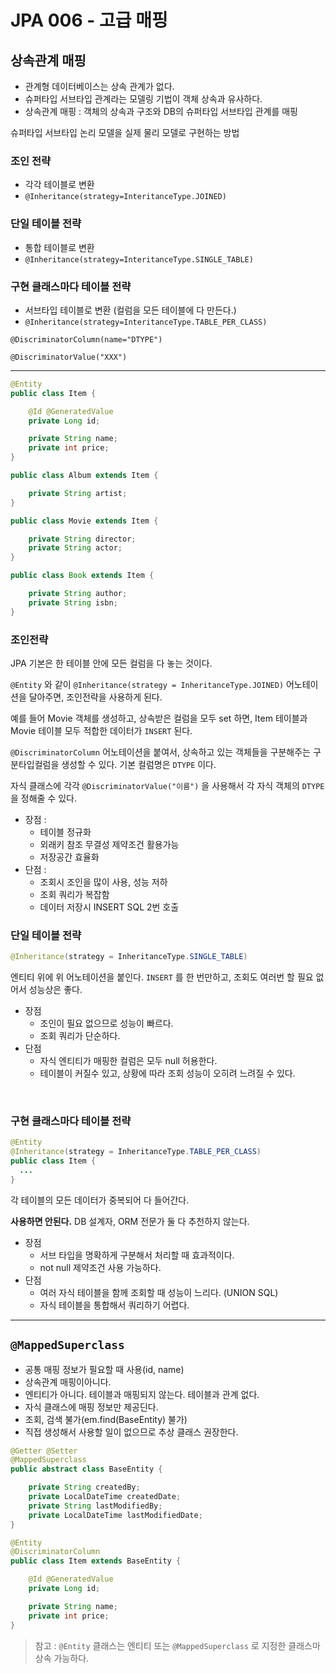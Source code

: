 # JPA 006 - 고급 매핑



## 상속관계 매핑

* 관계형 데이터베이스는 상속 관계가 없다.
* 슈퍼타입 서브타입 관계라는 모델링 기법이 객체 상속과 유사하다.
* 상속관계 매핑 : 객체의 상속과 구조와 DB의 슈퍼타입 서브타입 관계를 매핑



슈퍼타입 서브타입 논리 모델을 실제 물리 모델로 구현하는 방법

### 조인 전략

* 각각 테이블로 변환
* `@Inheritance(strategy=InteritanceType.JOINED)`

### 단일 테이블 전략

* 통합 테이블로 변환
* `@Inheritance(strategy=InteritanceType.SINGLE_TABLE)`

### 구현 클래스마다 테이블 전략

* 서브타입 테이블로 변환 (컬럼을 모든 테이블에 다 만든다.)
* `@Inheritance(strategy=InteritanceType.TABLE_PER_CLASS)`



`@DiscriminatorColumn(name="DTYPE")`

`@DiscriminatorValue("XXX")`



---



```java
@Entity
public class Item {

    @Id @GeneratedValue
    private Long id;

    private String name;
    private int price;
}
```

```java
public class Album extends Item {

    private String artist;
}
```

```java
public class Movie extends Item {

    private String director;
    private String actor;
}
```

```java
public class Book extends Item {

    private String author;
    private String isbn;
}
```



### 조인전략

JPA 기본은 한 테이블 안에 모든 컬럼을 다 놓는 것이다.

`@Entity` 와 같이 `@Inheritance(strategy = InheritanceType.JOINED)` 어노테이션을 달아주면, 조인전략을 사용하게 된다.



예를 들어 Movie 객체를 생성하고, 상속받은 컬럼을 모두 set 하면, Item 테이블과 Movie 테이블 모두 적합한 데이터가 `INSERT` 된다.

`@DiscriminatorColumn` 어노테이션을 붙여서, 상속하고 있는 객체들을 구분해주는 구분타입컬럼을 생성할 수 있다. 기본 컬럼명은 `DTYPE` 이다.

자식 클래스에 각각 `@DiscriminatorValue("이름")`  을 사용해서 각 자식 객체의 `DTYPE` 을 정해줄 수 있다.



* 장점 :
  * 테이블 정규화
  * 외래키 참조 무결성 제약조건 활용가능
  * 저장공간 효율화
* 단점 :
  * 조회시 조인을 많이 사용, 성능 저하
  * 조회 쿼리가 복잡함
  * 데이터 저장시 INSERT SQL 2번 호출



### 단일 테이블 전략

```java
@Inheritance(strategy = InheritanceType.SINGLE_TABLE)
```

엔티티 위에 위 어노테이션을 붙인다. `INSERT` 를 한 번만하고, 조회도 여러번 할 필요 없어서 성능상은 좋다.

* 장점
  * 조인이 필요 없으므로 성능이 빠르다.
  * 조회 쿼리가 단순하다.
* 단점
  * 자식 엔티티가 매핑한 컬럼은 모두 null 허용한다.
  * 테이블이 커질수 있고, 상황에 따라 조회 성능이 오히려 느려질 수 있다.

<br />

### 구현 클래스마다 테이블 전략

```java
@Entity
@Inheritance(strategy = InheritanceType.TABLE_PER_CLASS)
public class Item {
  ...
}
```

각 테이블의 모든 데이터가 중복되어 다 들어간다.

**사용하면 안된다.** DB 설계자, ORM 전문가 둘 다 추천하지 않는다.

* 장점
  * 서브 타입을 명확하게 구분해서 처리할 때 효과적이다.
  * not null 제약조건 사용 가능하다.
* 단점
  * 여러 자식 테이블을 함께 조회할 때 성능이 느리다. (UNION SQL)
  * 자식 테이블을 통합해서 쿼리하기 어렵다.



---

## `@MappedSuperclass`

* 공통 매핑 정보가 필요할 때 사용(id, name)
* 상속관계 매핑이아니다.
* 엔티티가 아니다. 테이블과 매핑되지 않는다. 테이블과 관계 없다.
* 자식 클래스에 매핑 정보만 제공딘다.
* 조회, 검색 불가(em.find(BaseEntity) 불가)
* 직접 생성해서 사용할 일이 없으므로 추상 클래스 권장한다.



```java
@Getter @Setter
@MappedSuperclass
public abstract class BaseEntity {

    private String createdBy;
    private LocalDateTime createdDate;
    private String lastModifiedBy;
    private LocalDateTime lastModifiedDate;
}
```

```java
@Entity
@DiscriminatorColumn
public class Item extends BaseEntity {

    @Id @GeneratedValue
    private Long id;

    private String name;
    private int price;
}

```

> 참고 : `@Entity` 클래스는 엔티티 또는 `@MappedSuperclass` 로 지정한 클래스마 상속 가능하다.



































